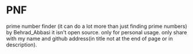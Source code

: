 # PNF
prime number finder (it can do a lot more than just finding prime numbers) by Behrad_Abbasi
it isn't open source.
only for personal usage.
only share with my name and github address(in title not at the end of page or in description).
